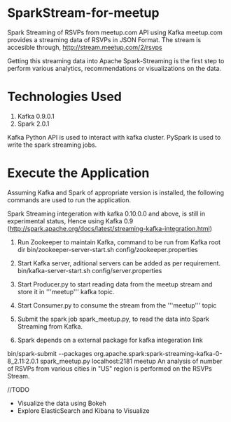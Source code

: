 # SparkStream-for-meetup
Spark Streaming of RSVPs from meetup.com API using Kafka meetup.com provides a streaming data of RSVPs in JSON Format. The stream is accesible through, http://stream.meetup.com/2/rsvps

Getting this streaming data into Apache Spark-Streaming is the first step to perform various analytics, recommendations or visualizations on the data.

# Technologies Used
1. Kafka 0.9.0.1
2. Spark 2.0.1

Kafka Python API is used to interact with kafka cluster. PySpark is used to write the spark streaming jobs.

# Execute the Application
Assuming Kafka and Spark of appropriate version is installed, the following commands are used to run the application.

Spark Streaming integeration with kafka 0.10.0.0 and above, is still in experimental status, Hence using Kafka 0.9 (http://spark.apache.org/docs/latest/streaming-kafka-integration.html)

1. Run Zookeeper to maintain Kafka, command to be run from Kafka root dir
bin/zookeeper-server-start.sh config/zookeeper.properties
2. Start Kafka server, aditional servers can be added as per requirement.
bin/kafka-server-start.sh config/server.properties
3. Start Producer.py to start reading data from the meetup stream and store it in '''meetup''' kafka topic.

4. Start Consumer.py to consume the stream from the '''meetup''' topic

5. Submit the spark job spark_meetup.py, to read the data into Spark Streaming from Kafka.

6. Spark depends on a external package for kafka integeration link

bin/spark-submit --packages org.apache.spark:spark-streaming-kafka-0-8_2.11:2.0.1 spark_meetup.py localhost:2181 meetup
An analysis of number of RSVPs from various cities in "US" region is performed on the RSVPs Stream.

//TODO

* Visualize the data using Bokeh
* Explore ElasticSearch and Kibana to Visualize
